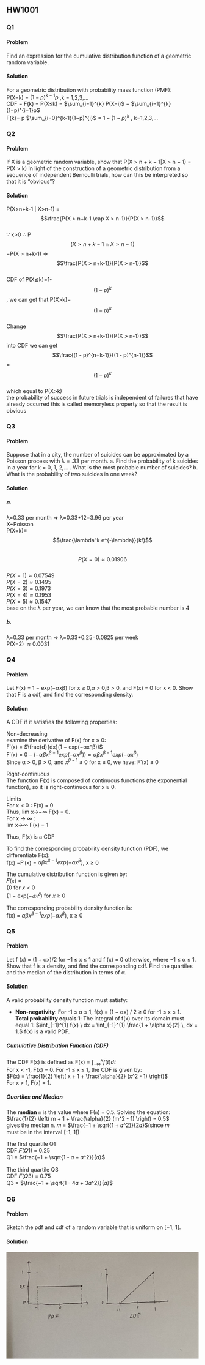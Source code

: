 ## HW1001
### Q1
#### Problem
Find an expression for the cumulative distribution function of a geometric random
variable.
#### Solution
For a geometric distribution with probability mass function (PMF):  
P(X=k) = $(1−p)^{k−1}p$ ,k = 1,2,3,…  
CDF = F(k) = P(X≤k) = $\sum_{i=1}^{k} P(X=i)$ = $\sum_{i=1}^{k} (1−p)^{i−1}p$  
F(k)= p $\sum_{i=0}^{k-1}(1−p)^{i}$ = $1 − (1 − p)^k$ , k=1,2,3,…  
### Q2
#### Problem
If X is a geometric random variable, show that
P(X > n + k − 1|X > n − 1) = P(X > k)
In light of the construction of a geometric distribution from a sequence of independent Bernoulli trials, how can this be interpreted so that it is “obvious”?
#### Solution
P(X>n+k-1 | X>n-1) = $$\frac{P(X > n+k-1 \cap X > n-1)}{P(X > n-1)}$$  
∵ k>0 ∴ P $$(X > n+k-1 \cap X > n-1)$$=P(X > n+k-1)
=> $$\frac{P(X > n+k-1)}{P(X > n-1)}$$  
CDF of P(X≦k)=1- $$(1 - p)^{k}$$, we can get that P(X>k)= $$(1 - p)^{k}$$   
Change $$\frac{P(X > n+k-1)}{P(X > n-1)}$$ into CDF we can get $$\frac{(1 - p)^{n+k-1}}{(1 - p)^{n-1}}$$ = $$(1 - p)^{k}$$  
which equal to P(X>k)   
the probability of success in future trials is independent of failures that have already occurred this is called memoryless property so that the result is obvious
### Q3
#### Problem
Suppose that in a city, the number of suicides can be approximated by a Poisson
process with λ = .33 per month.
a. Find the probability of k suicides in a year for k = 0, 1, 2,... . What is the
most probable number of suicides?
b. What is the probability of two suicides in one week?
#### Solution
##### a. 
λ=0.33 per month => λ=0.33*12=3.96 per year  
X~Poisson  
P(X=k)= $$\frac{\lambda^k e^{-\lambda}}{k!}$$  
$$P(X = 0) \approx 0.01906$$    
$P(X = 1) \approx 0.07549$    
$P(X = 2) \approx 0.1495$    
$P(X = 3) \approx 0.1973$    
$P(X = 4) \approx 0.1953$    
$P(X = 5) \approx 0.1547$    
base on the λ per year, we can know that the most probable number is 4   
##### b.
λ=0.33 per month => λ=0.33*0.25=0.0825 per week  
P(X=2) $\approx 0.0031$  
### Q4
#### Problem
Let F(x) = 1 − exp(−αxβ) for x ≥ 0,α > 0,β > 0, and F(x) = 0 for x < 0.
Show that F is a cdf, and find the corresponding density.
#### Solution
A CDF if it satisfies the following properties:  

Non-decreasing  
examine the derivative of F(x) for x ≥ 0:  
F′(x) = $\frac{d}{dx}(1 − exp(−αx^β))$  
F′(x) = $0 − (−αβx^{β−1}exp(−αx^β))=αβx^{β−1}exp(−αx^β)$  
Since α > 0, β > 0, and $x^{β−1}$ ≥ 0 for x ≥ 0, we have: F′(x) ≥ 0  

Right-continuous  
The function F(x) is composed of continuous functions (the exponential function), so it is right-continuous for x ≥ 0.  

Limits  
For x < 0 : F(x) = 0  
Thus, lim x→−∞ F(x) = 0.  
For x → ∞ :  
lim x→∞ F(x) = 1

Thus, F(x) is a CDF

To find the corresponding probability density function (PDF), we differentiate F(x):  
f(x) =F′(x) = $αβx^{β−1}exp(−αx^β)$, x ≥ 0

The cumulative distribution function is given by:  
𝐹(𝑥) =  
{0 for 𝑥 < 0  
{1 − exp($−𝛼𝑥^𝛽$) for 𝑥 ≥ 0  

The corresponding probability density function is:  
f(x) = $αβx^{β−1}exp(−αx^β)$, x ≥ 0

### Q5
#### Problem
Let f (x) = (1 + αx)/2 for −1 ≤ x ≤ 1 and f (x) = 0 otherwise, where
−1 ≤ α ≤ 1. Show that f is a density, and find the corresponding cdf. Find the
quartiles and the median of the distribution in terms of α.
#### Solution
A valid probability density function must satisfy:
- **Non-negativity**: For -1 ≤ α ≤ 1, f(x) = (1 + αx) / 2 ≥ 0 for -1 ≤ x ≤ 1.  
**Total probability equals 1**: The integral of f(x) over its domain must equal 1:
  $\int_{-1}^{1} f(x) \ dx = \int_{-1}^{1} \frac{1 + \alpha x}{2} \, dx = 1.$
f(x) is a valid PDF.
#####  Cumulative Distribution Function (CDF)  
The CDF F(x) is defined as F(x) = $\int_{-\infty}^{x} f(t) dt$  
For x < -1, F(x) = 0. For -1 ≤ x ≤ 1, the CDF is given by:  
$F(x) = \frac{1}{2} \left( x + 1 + \frac{\alpha}{2} (x^2 - 1) \right)$  
For x > 1, F(x) = 1.  
##### Quartiles and Median  
The **median** `m` is the value where F(`m`) = 0.5. Solving the equation:  
$\frac{1}{2} \left( m + 1 + \frac{\alpha}{2} (m^2 - 1) \right) = 0.5$  
gives the median `m`.
𝑚 = $\frac{−1 + \sqrt{1 + 𝛼^2}}{2𝛼}$(since 𝑚 must be in the interval [-1, 1])  

The first quartile Q1  
CDF 𝐹(𝑄1) = 0.25  
​Q1 = $\frac{−1 + \sqrt{1 - 𝛼 + 𝛼^2}}{𝛼}$  

The third quartile Q3  
CDF 𝐹(𝑄3) = 0.75  
​Q3 = $\frac{−1 + \sqrt{1 - 4𝛼 + 3𝛼^2}}{𝛼}$
### Q6
#### Problem
Sketch the pdf and cdf of a random variable that is uniform on [−1, 1].
#### Solution
![pic](https://github.com/HWTeng-Teaching/202409-Math-Stat/blob/main/HW1001/09_Frank/pdf.JPG)
